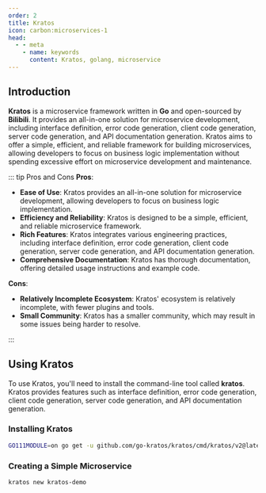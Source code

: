 ```yaml
---
order: 2
title: Kratos
icon: carbon:microservices-1
head:
  - - meta
    - name: keywords
      content: Kratos, golang, microservice
---
```


## Introduction

**Kratos** is a microservice framework written in **Go** and open-sourced by **Bilibili**. It provides an all-in-one solution for microservice development, including interface definition, error code generation, client code generation, server code generation, and API documentation generation. Kratos aims to offer a simple, efficient, and reliable framework for building microservices, allowing developers to focus on business logic implementation without spending excessive effort on microservice development and maintenance.

::: tip Pros and Cons
**Pros**:
- **Ease of Use**: Kratos provides an all-in-one solution for microservice development, allowing developers to focus on business logic implementation.
- **Efficiency and Reliability**: Kratos is designed to be a simple, efficient, and reliable microservice framework.
- **Rich Features**: Kratos integrates various engineering practices, including interface definition, error code generation, client code generation, server code generation, and API documentation generation.
- **Comprehensive Documentation**: Kratos has thorough documentation, offering detailed usage instructions and example code.

**Cons**:
- **Relatively Incomplete Ecosystem**: Kratos' ecosystem is relatively incomplete, with fewer plugins and tools.
- **Small Community**: Kratos has a smaller community, which may result in some issues being harder to resolve.

:::

## Using Kratos

To use Kratos, you'll need to install the command-line tool called **kratos**. Kratos provides features such as interface definition, error code generation, client code generation, server code generation, and API documentation generation.

### Installing Kratos

```bash
GO111MODULE=on go get -u github.com/go-kratos/kratos/cmd/kratos/v2@latest
```

### Creating a Simple Microservice

```bash
kratos new kratos-demo
```